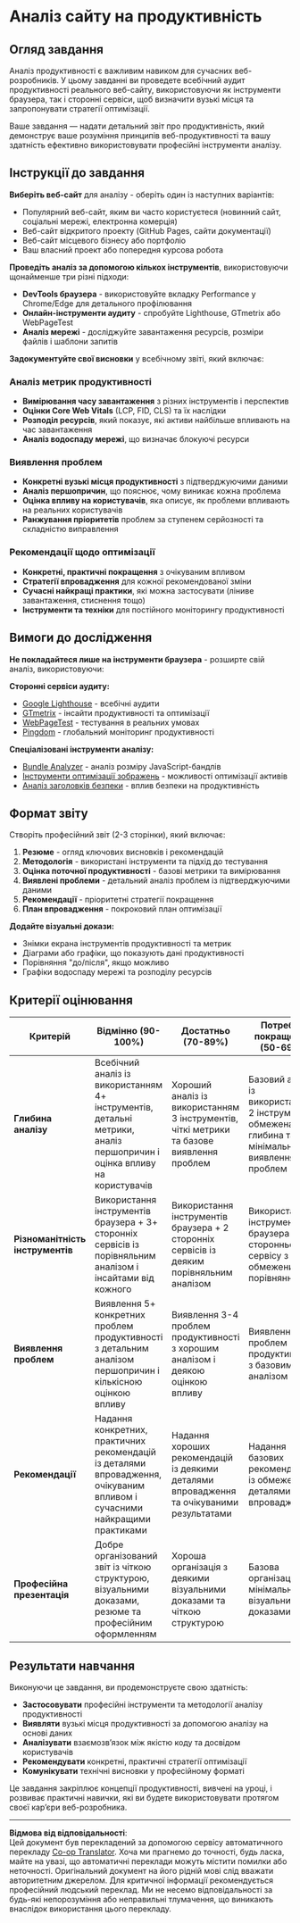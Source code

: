 <!--
CO_OP_TRANSLATOR_METADATA:
{
  "original_hash": "a203e560e58ccc6ba68bffc40c7c8676",
  "translation_date": "2025-10-24T16:00:13+00:00",
  "source_file": "5-browser-extension/3-background-tasks-and-performance/assignment.md",
  "language_code": "uk"
}
-->
# Аналіз сайту на продуктивність

## Огляд завдання

Аналіз продуктивності є важливим навиком для сучасних веб-розробників. У цьому завданні ви проведете всебічний аудит продуктивності реального веб-сайту, використовуючи як інструменти браузера, так і сторонні сервіси, щоб визначити вузькі місця та запропонувати стратегії оптимізації.

Ваше завдання — надати детальний звіт про продуктивність, який демонструє ваше розуміння принципів веб-продуктивності та вашу здатність ефективно використовувати професійні інструменти аналізу.

## Інструкції до завдання

**Виберіть веб-сайт** для аналізу - оберіть один із наступних варіантів:
- Популярний веб-сайт, яким ви часто користуєтеся (новинний сайт, соціальні мережі, електронна комерція)
- Веб-сайт відкритого проекту (GitHub Pages, сайти документації)
- Веб-сайт місцевого бізнесу або портфоліо
- Ваш власний проект або попередня курсова робота

**Проведіть аналіз за допомогою кількох інструментів**, використовуючи щонайменше три різні підходи:
- **DevTools браузера** - використовуйте вкладку Performance у Chrome/Edge для детального профілювання
- **Онлайн-інструменти аудиту** - спробуйте Lighthouse, GTmetrix або WebPageTest
- **Аналіз мережі** - досліджуйте завантаження ресурсів, розміри файлів і шаблони запитів

**Задокументуйте свої висновки** у всебічному звіті, який включає:

### Аналіз метрик продуктивності
- **Вимірювання часу завантаження** з різних інструментів і перспектив
- **Оцінки Core Web Vitals** (LCP, FID, CLS) та їх наслідки
- **Розподіл ресурсів**, який показує, які активи найбільше впливають на час завантаження
- **Аналіз водоспаду мережі**, що визначає блокуючі ресурси

### Виявлення проблем
- **Конкретні вузькі місця продуктивності** з підтверджуючими даними
- **Аналіз першопричин**, що пояснює, чому виникає кожна проблема
- **Оцінка впливу на користувачів**, яка описує, як проблеми впливають на реальних користувачів
- **Ранжування пріоритетів** проблем за ступенем серйозності та складністю виправлення

### Рекомендації щодо оптимізації
- **Конкретні, практичні покращення** з очікуваним впливом
- **Стратегії впровадження** для кожної рекомендованої зміни
- **Сучасні найкращі практики**, які можна застосувати (ліниве завантаження, стиснення тощо)
- **Інструменти та техніки** для постійного моніторингу продуктивності

## Вимоги до дослідження

**Не покладайтеся лише на інструменти браузера** - розширте свій аналіз, використовуючи:

**Сторонні сервіси аудиту:**
- [Google Lighthouse](https://developers.google.com/web/tools/lighthouse) - всебічні аудити
- [GTmetrix](https://gtmetrix.com/) - інсайти продуктивності та оптимізації
- [WebPageTest](https://www.webpagetest.org/) - тестування в реальних умовах
- [Pingdom](https://tools.pingdom.com/) - глобальний моніторинг продуктивності

**Спеціалізовані інструменти аналізу:**
- [Bundle Analyzer](https://bundlephobia.com/) - аналіз розміру JavaScript-бандлів
- [Інструменти оптимізації зображень](https://squoosh.app/) - можливості оптимізації активів
- [Аналіз заголовків безпеки](https://securityheaders.com/) - вплив безпеки на продуктивність

## Формат звіту

Створіть професійний звіт (2-3 сторінки), який включає:

1. **Резюме** - огляд ключових висновків і рекомендацій
2. **Методологія** - використані інструменти та підхід до тестування
3. **Оцінка поточної продуктивності** - базові метрики та вимірювання
4. **Виявлені проблеми** - детальний аналіз проблем із підтверджуючими даними
5. **Рекомендації** - пріоритетні стратегії покращення
6. **План впровадження** - покроковий план оптимізації

**Додайте візуальні докази:**
- Знімки екрана інструментів продуктивності та метрик
- Діаграми або графіки, що показують дані продуктивності
- Порівняння "до/після", якщо можливо
- Графіки водоспаду мережі та розподілу ресурсів

## Критерії оцінювання

| Критерій | Відмінно (90-100%) | Достатньо (70-89%) | Потребує покращення (50-69%) |
| -------- | ------------------ | ------------------ | --------------------------- |
| **Глибина аналізу** | Всебічний аналіз із використанням 4+ інструментів, детальні метрики, аналіз першопричин і оцінка впливу на користувачів | Хороший аналіз із використанням 3 інструментів, чіткі метрики та базове виявлення проблем | Базовий аналіз із використанням 2 інструментів, обмежена глибина та мінімальне виявлення проблем |
| **Різноманітність інструментів** | Використання інструментів браузера + 3+ сторонніх сервісів із порівняльним аналізом і інсайтами від кожного | Використання інструментів браузера + 2 сторонніх сервісів із деяким порівняльним аналізом | Використання інструментів браузера + 1 стороннього сервісу з обмеженим порівнянням |
| **Виявлення проблем** | Виявлення 5+ конкретних проблем продуктивності з детальним аналізом першопричин і кількісною оцінкою впливу | Виявлення 3-4 проблем продуктивності з хорошим аналізом і деякою оцінкою впливу | Виявлення 1-2 проблем продуктивності з базовим аналізом |
| **Рекомендації** | Надання конкретних, практичних рекомендацій із деталями впровадження, очікуваним впливом і сучасними найкращими практиками | Надання хороших рекомендацій із деякими деталями впровадження та очікуваними результатами | Надання базових рекомендацій із обмеженими деталями впровадження |
| **Професійна презентація** | Добре організований звіт із чіткою структурою, візуальними доказами, резюме та професійним оформленням | Хороша організація з деякими візуальними доказами та чіткою структурою | Базова організація з мінімальними візуальними доказами |

## Результати навчання

Виконуючи це завдання, ви продемонструєте свою здатність:
- **Застосовувати** професійні інструменти та методології аналізу продуктивності
- **Виявляти** вузькі місця продуктивності за допомогою аналізу на основі даних
- **Аналізувати** взаємозв’язок між якістю коду та досвідом користувачів
- **Рекомендувати** конкретні, практичні стратегії оптимізації
- **Комунікувати** технічні висновки у професійному форматі

Це завдання закріплює концепції продуктивності, вивчені на уроці, і розвиває практичні навички, які ви будете використовувати протягом своєї кар’єри веб-розробника.

---

**Відмова від відповідальності**:  
Цей документ був перекладений за допомогою сервісу автоматичного перекладу [Co-op Translator](https://github.com/Azure/co-op-translator). Хоча ми прагнемо до точності, будь ласка, майте на увазі, що автоматичні переклади можуть містити помилки або неточності. Оригінальний документ на його рідній мові слід вважати авторитетним джерелом. Для критичної інформації рекомендується професійний людський переклад. Ми не несемо відповідальності за будь-які непорозуміння або неправильні тлумачення, що виникають внаслідок використання цього перекладу.